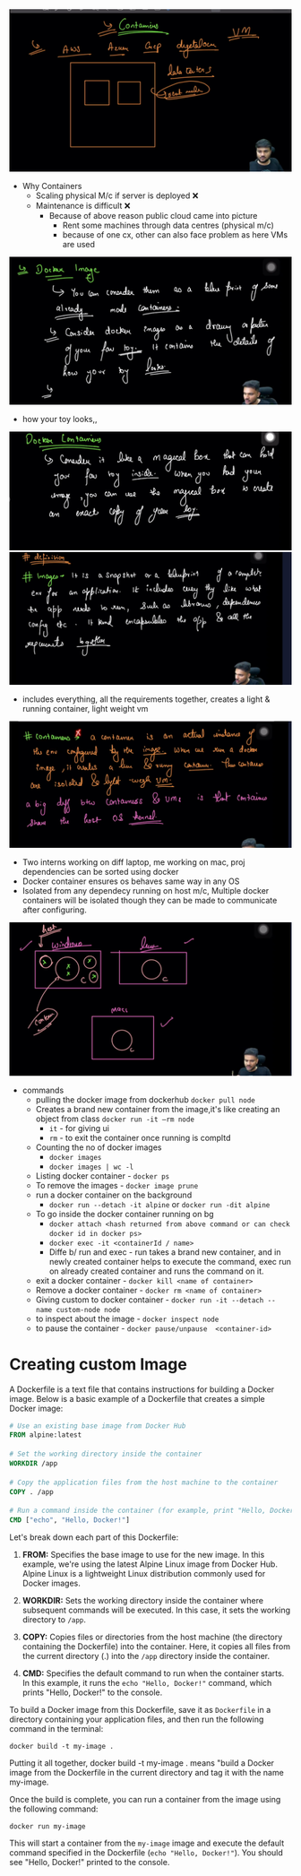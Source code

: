  <img src="./images/1.png" alt="Logo">
 
 - Why Containers
    - Scaling physical M/c if server is deployed ❌
    - Maintenance is difficult ❌
        - Because of above reason public cloud came into picture
            - Rent some machines through data centres (physical m/c)
            - because of one cx, other can also face problem as here VMs are used

 <img src="./images/2.png" alt="Logo">

- how your toy looks,,

 <img src="./images/3.png" alt="Logo">

 <img src="./images/4.png" alt="Logo">

- includes everything, all the requirements together, creates a light & running container, light weight vm

 <img src="./images/5.png" alt="Logo">

- Two interns working on diff laptop, me working on mac, proj dependencies can be sorted using docker
- Docker container ensures os behaves same way in any OS
- Isolated from any dependecy running on host m/c, Multiple docker containers will be isolated though they can be made to communicate after configuring.

 <img src="./images/6.png" alt="Logo">

- commands
  - pulling the docker image from dockerhub `docker pull node`
  - Creates a brand new container from the image,it's like creating an object from class `docker run -it —rm node`
    - `it` - for giving ui
    - `rm` - to exit the container once running is compltd
  - Counting the no of docker images
    - `docker images`
    - `docker images | wc -l`
  - Listing docker container - `docker ps`
  - To remove the images - `docker image prune`
  - run a docker container on the background
    - `docker run --detach -it alpine` or `docker run -dit alpine`
  - To go inside the docker container running on bg
    - `docker attach <hash returned from above command or can check docker id in docker ps>`
    - `docker exec -it <containerId / name>`
    - Diffe b/ run and exec - run takes a brand new container, and in newly created container helps to execute the command, exec run on already created container and runs the command on it.
  - exit a docker container - `docker kill <name of container>`
  - Remove a docker container - `docker rm <name of container>`
  - Giving custom to docker container - `docker run -it --detach --name custom-node node`
  - to inspect about the image - `docker inspect node`
  - to pause the container - `docker pause/unpause  <container-id>`

# Creating custom Image
A Dockerfile is a text file that contains instructions for building a Docker image. Below is a basic example of a Dockerfile that creates a simple Docker image:

```Dockerfile
# Use an existing base image from Docker Hub
FROM alpine:latest

# Set the working directory inside the container
WORKDIR /app

# Copy the application files from the host machine to the container
COPY . /app

# Run a command inside the container (for example, print "Hello, Docker!")
CMD ["echo", "Hello, Docker!"]
```

Let's break down each part of this Dockerfile:

1. **FROM:** Specifies the base image to use for the new image. In this example, we're using the latest Alpine Linux image from Docker Hub. Alpine Linux is a lightweight Linux distribution commonly used for Docker images.

2. **WORKDIR:** Sets the working directory inside the container where subsequent commands will be executed. In this case, it sets the working directory to `/app`.

3. **COPY:** Copies files or directories from the host machine (the directory containing the Dockerfile) into the container. Here, it copies all files from the current directory (.) into the `/app` directory inside the container.

4. **CMD:** Specifies the default command to run when the container starts. In this example, it runs the `echo "Hello, Docker!"` command, which prints "Hello, Docker!" to the console.

To build a Docker image from this Dockerfile, save it as `Dockerfile` in a directory containing your application files, and then run the following command in the terminal:

```
docker build -t my-image .
```
Putting it all together, docker build -t my-image . means "build a Docker image from the Dockerfile in the current directory and tag it with the name my-image.

Once the build is complete, you can run a container from the image using the following command:

```
docker run my-image
```

This will start a container from the `my-image` image and execute the default command specified in the Dockerfile (`echo "Hello, Docker!"`). You should see "Hello, Docker!" printed to the console.